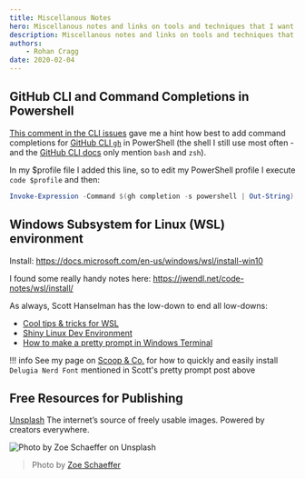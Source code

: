 ```yaml
---
title: Miscellanous Notes
hero: Miscellanous notes and links on tools and techniques that I want to remember
description: Miscellanous notes and links on tools and techniques that I want to remember
authors:
    - Rohan Cragg
date: 2020-02-04
---
```


## GitHub CLI and Command Completions in Powershell

[This comment in the CLI issues](https://github.com/cli/cli/issues/695#issuecomment-619247050) gave me a hint how best to add command completions for [GitHub CLI `gh`](https://cli.github.com/) in PowerShell (the shell I still use most often - and the [GitHub CLI docs](https://cli.github.com/manual/gh_completion) only mention `bash` and `zsh`).

In my $profile file I added this line, so to edit my PowerShell profile I execute `code $profile` and then:

```powershell
Invoke-Expression -Command $(gh completion -s powershell | Out-String)
```

## Windows Subsystem for Linux (WSL) environment

Install: <https://docs.microsoft.com/en-us/windows/wsl/install-win10>

I found some really handy notes here: <https://jwendl.net/code-notes/wsl/install/>

As always, Scott Hanselman has the low-down to end all low-downs:

- [Cool tips & tricks for WSL](https://www.hanselman.com/blog/CoolWSLWindowsSubsystemForLinuxTipsAndTricksYouOrIDidntKnowWerePossible.aspx)
- [Shiny Linux Dev Environment](https://www.hanselman.com/blog/SettingUpAShinyDevelopmentEnvironmentWithinLinuxOnWindows10.aspx)
- [How to make a pretty prompt in Windows Terminal](https://www.hanselman.com/blog/HowToMakeAPrettyPromptInWindowsTerminalWithPowerlineNerdFontsCascadiaCodeWSLAndOhmyposh.aspx)


!!! info
    See my page on [Scoop & Co.](../misc/scoop.md) for how to quickly and easily install `Delugia Nerd Font` mentioned in Scott's pretty prompt post above

## Free Resources for Publishing

[Unsplash](https://unsplash.com/)
The internet’s source of freely usable images.
Powered by creators everywhere.

![Photo by Zoe Schaeffer on Unsplash](media/zoe-schaeffer-r2SY2zsBmgM-unsplash.jpg)

> Photo by [Zoe Schaeffer](https://unsplash.com/@dirtjoy)